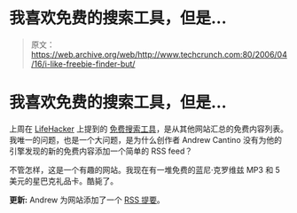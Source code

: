 # 我喜欢免费的搜索工具，但是...

> 原文：<https://web.archive.org/web/http://www.techcrunch.com:80/2006/04/16/i-like-freebie-finder-but/>

# 我喜欢免费的搜索工具，但是…

上周在 [LifeHacker](https://web.archive.org/web/20221002131948/http://www.lifehacker.com/software/free/find-cool-freebies-166818.php) 上提到的 [](https://web.archive.org/web/20221002131948/http://absurdlycool.com/) [免费搜索工具](https://web.archive.org/web/20221002131948/http://absurdlycool.com/)，是从其他网站汇总的免费内容列表。我唯一的问题，也是一个大问题，是为什么创作者 Andrew Cantino 没有为他的引擎发现的新的免费内容添加一个简单的 RSS feed？

不管怎样，这是一个有趣的网站。我现在有一堆免费的蓝尼·克罗维兹 MP3 和 5 美元的星巴克礼品卡。酷毙了。

**更新:** Andrew 为网站添加了一个 [RSS 提要](https://web.archive.org/web/20221002131948/http://www.pheedo.com/f/freebie_finder)。